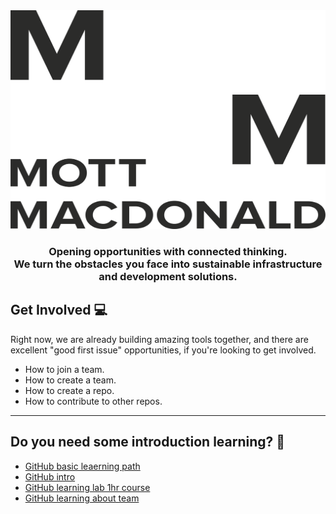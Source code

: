 <div align="center">
	<img src="../images/logo.svg" width="700" height="350" alt="MottMacdonald">
	<h3><b>Opening opportunities with connected thinking. <br> 
	We turn the obstacles you face into sustainable infrastructure and development solutions.</b></h3>
</div>

## Get Involved 💻

Right now, we are already building amazing tools together, and there are excellent "good first issue" opportunities, if you're looking to get involved.

* How to join a team.
* How to create a team.
* How to create a repo.
* How to contribute to other repos.

----

## Do you need some introduction learning? 📖
* [GitHub basic leaerning path](https://portal.pinnacleseries.com/#/learningcenter/series?learningPathId=a6b54a3d-cba1-42cd-8935-7bc57eb68f56)
* [GitHub intro](https://portal.pinnacleseries.com/#/home)
* [GitHub learning lab 1hr course](https://lab.github.com/githubtraining/introduction-to-github)
* [GitHub learning about team](https://docs.github.com/en/enterprise-server@3.3/organizations/organizing-members-into-teams/about-teams)
